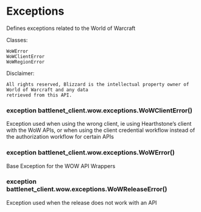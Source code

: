 # Exceptions

Defines exceptions related to the World of Warcraft

Classes:

    WoWError
    WoWClientError
    WoWRegionError

Disclaimer:

    All rights reserved, Blizzard is the intellectual property owner of World of Warcraft and any data
    retrieved from this API.


### exception battlenet_client.wow.exceptions.WoWClientError()
Exception used when using the wrong client, ie using Hearthstone’s
client with the WoW APIs, or when using the client credential workflow
instead of the authorization workflow for certain APIs


### exception battlenet_client.wow.exceptions.WoWError()
Base Exception for the WOW API Wrappers


### exception battlenet_client.wow.exceptions.WoWReleaseError()
Exception used when the release does not work with an API
